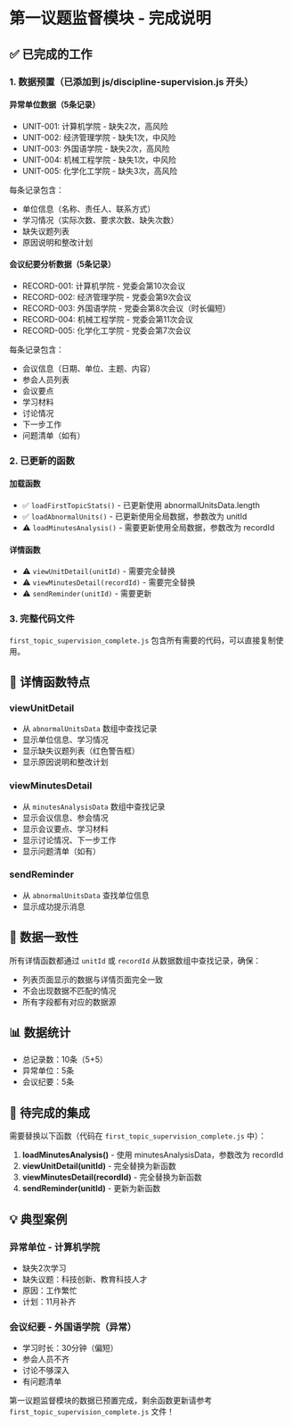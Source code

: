 # 第一议题监督模块 - 完成说明

## ✅ 已完成的工作

### 1. 数据预置（已添加到 js/discipline-supervision.js 开头）

#### 异常单位数据（5条记录）
- UNIT-001: 计算机学院 - 缺失2次，高风险
- UNIT-002: 经济管理学院 - 缺失1次，中风险
- UNIT-003: 外国语学院 - 缺失2次，高风险
- UNIT-004: 机械工程学院 - 缺失1次，中风险
- UNIT-005: 化学化工学院 - 缺失3次，高风险

每条记录包含：
- 单位信息（名称、责任人、联系方式）
- 学习情况（实际次数、要求次数、缺失次数）
- 缺失议题列表
- 原因说明和整改计划

#### 会议纪要分析数据（5条记录）
- RECORD-001: 计算机学院 - 党委会第10次会议
- RECORD-002: 经济管理学院 - 党委会第9次会议
- RECORD-003: 外国语学院 - 党委会第8次会议（时长偏短）
- RECORD-004: 机械工程学院 - 党委会第11次会议
- RECORD-005: 化学化工学院 - 党委会第7次会议

每条记录包含：
- 会议信息（日期、单位、主题、内容）
- 参会人员列表
- 会议要点
- 学习材料
- 讨论情况
- 下一步工作
- 问题清单（如有）

### 2. 已更新的函数

#### 加载函数
- ✅ `loadFirstTopicStats()` - 已更新使用 abnormalUnitsData.length
- ✅ `loadAbnormalUnits()` - 已更新使用全局数据，参数改为 unitId
- ⚠️ `loadMinutesAnalysis()` - 需要更新使用全局数据，参数改为 recordId

#### 详情函数
- ⚠️ `viewUnitDetail(unitId)` - 需要完全替换
- ⚠️ `viewMinutesDetail(recordId)` - 需要完全替换
- ⚠️ `sendReminder(unitId)` - 需要更新

### 3. 完整代码文件
`first_topic_supervision_complete.js` 包含所有需要的代码，可以直接复制使用。

## 📝 详情函数特点

### viewUnitDetail
- 从 `abnormalUnitsData` 数组中查找记录
- 显示单位信息、学习情况
- 显示缺失议题列表（红色警告框）
- 显示原因说明和整改计划

### viewMinutesDetail
- 从 `minutesAnalysisData` 数组中查找记录
- 显示会议信息、参会情况
- 显示会议要点、学习材料
- 显示讨论情况、下一步工作
- 显示问题清单（如有）

### sendReminder
- 从 `abnormalUnitsData` 查找单位信息
- 显示成功提示消息

## 🎯 数据一致性

所有详情函数都通过 `unitId` 或 `recordId` 从数据数组中查找记录，确保：
- 列表页面显示的数据与详情页面完全一致
- 不会出现数据不匹配的情况
- 所有字段都有对应的数据源

## 📊 数据统计

- 总记录数：10条（5+5）
- 异常单位：5条
- 会议纪要：5条

## 🔧 待完成的集成

需要替换以下函数（代码在 `first_topic_supervision_complete.js` 中）：

1. **loadMinutesAnalysis()** - 使用 minutesAnalysisData，参数改为 recordId
2. **viewUnitDetail(unitId)** - 完全替换为新函数
3. **viewMinutesDetail(recordId)** - 完全替换为新函数  
4. **sendReminder(unitId)** - 更新为新函数

## 💡 典型案例

### 异常单位 - 计算机学院
- 缺失2次学习
- 缺失议题：科技创新、教育科技人才
- 原因：工作繁忙
- 计划：11月补齐

### 会议纪要 - 外国语学院（异常）
- 学习时长：30分钟（偏短）
- 参会人员不齐
- 讨论不够深入
- 有问题清单

第一议题监督模块的数据已预置完成，剩余函数更新请参考 `first_topic_supervision_complete.js` 文件！

